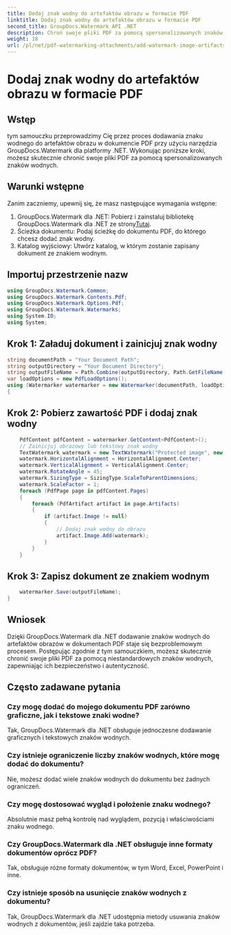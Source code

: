 ```yaml
---
title: Dodaj znak wodny do artefaktów obrazu w formacie PDF
linktitle: Dodaj znak wodny do artefaktów obrazu w formacie PDF
second_title: GroupDocs.Watermark API .NET
description: Chroń swoje pliki PDF za pomocą spersonalizowanych znaków wodnych za pomocą GroupDocs.Watermark dla .NET. Z łatwością dodawaj tekstowe lub graficzne znaki wodne do artefaktów graficznych w dokumentach PDF.
weight: 18
url: /pl/net/pdf-watermarking-attachments/add-watermark-image-artifacts-pdf/
---
```


# Dodaj znak wodny do artefaktów obrazu w formacie PDF

## Wstęp
tym samouczku przeprowadzimy Cię przez proces dodawania znaku wodnego do artefaktów obrazu w dokumencie PDF przy użyciu narzędzia GroupDocs.Watermark dla platformy .NET. Wykonując poniższe kroki, możesz skutecznie chronić swoje pliki PDF za pomocą spersonalizowanych znaków wodnych.
## Warunki wstępne
Zanim zaczniemy, upewnij się, że masz następujące wymagania wstępne:
1.  GroupDocs.Watermark dla .NET: Pobierz i zainstaluj bibliotekę GroupDocs.Watermark dla .NET ze strony[Tutaj](https://releases.groupdocs.com/Watermark/net/).
2. Ścieżka dokumentu: Podaj ścieżkę do dokumentu PDF, do którego chcesz dodać znak wodny.
3. Katalog wyjściowy: Utwórz katalog, w którym zostanie zapisany dokument ze znakiem wodnym.

## Importuj przestrzenie nazw
```csharp
using GroupDocs.Watermark.Common;
using GroupDocs.Watermark.Contents.Pdf;
using GroupDocs.Watermark.Options.Pdf;
using GroupDocs.Watermark.Watermarks;
using System.IO;
using System;
```
## Krok 1: Załaduj dokument i zainicjuj znak wodny
```csharp
string documentPath = "Your Document Path";
string outputDirectory = "Your Document Directory";
string outputFileName = Path.Combine(outputDirectory, Path.GetFileName(documentPath));
var loadOptions = new PdfLoadOptions();
using (Watermarker watermarker = new Watermarker(documentPath, loadOptions))
{
```
## Krok 2: Pobierz zawartość PDF i dodaj znak wodny
```csharp
	PdfContent pdfContent = watermarker.GetContent<PdfContent>();
	// Zainicjuj obrazowy lub tekstowy znak wodny
	TextWatermark watermark = new TextWatermark("Protected image", new Font("Arial", 8));
	watermark.HorizontalAlignment = HorizontalAlignment.Center;
	watermark.VerticalAlignment = VerticalAlignment.Center;
	watermark.RotateAngle = 45;
	watermark.SizingType = SizingType.ScaleToParentDimensions;
	watermark.ScaleFactor = 1;
	foreach (PdfPage page in pdfContent.Pages)
	{
		foreach (PdfArtifact artifact in page.Artifacts)
		{
			if (artifact.Image != null)
			{
				// Dodaj znak wodny do obrazu
				artifact.Image.Add(watermark);
			}
		}
	}
```
## Krok 3: Zapisz dokument ze znakiem wodnym
```csharp
	watermarker.Save(outputFileName);
}
```

## Wniosek
Dzięki GroupDocs.Watermark dla .NET dodawanie znaków wodnych do artefaktów obrazów w dokumentach PDF staje się bezproblemowym procesem. Postępując zgodnie z tym samouczkiem, możesz skutecznie chronić swoje pliki PDF za pomocą niestandardowych znaków wodnych, zapewniając ich bezpieczeństwo i autentyczność.
## Często zadawane pytania
### Czy mogę dodać do mojego dokumentu PDF zarówno graficzne, jak i tekstowe znaki wodne?
Tak, GroupDocs.Watermark dla .NET obsługuje jednoczesne dodawanie graficznych i tekstowych znaków wodnych.
### Czy istnieje ograniczenie liczby znaków wodnych, które mogę dodać do dokumentu?
Nie, możesz dodać wiele znaków wodnych do dokumentu bez żadnych ograniczeń.
### Czy mogę dostosować wygląd i położenie znaku wodnego?
Absolutnie masz pełną kontrolę nad wyglądem, pozycją i właściwościami znaku wodnego.
### Czy GroupDocs.Watermark dla .NET obsługuje inne formaty dokumentów oprócz PDF?
Tak, obsługuje różne formaty dokumentów, w tym Word, Excel, PowerPoint i inne.
### Czy istnieje sposób na usunięcie znaków wodnych z dokumentu?
Tak, GroupDocs.Watermark dla .NET udostępnia metody usuwania znaków wodnych z dokumentów, jeśli zajdzie taka potrzeba.